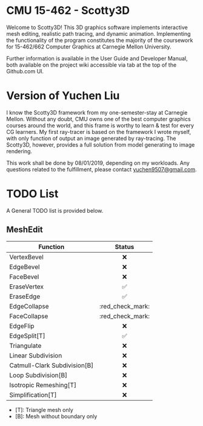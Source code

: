 # CMU 15-462 - Scotty3D

Welcome to Scotty3D! This 3D graphics software implements interactive mesh
editing, realistic path tracing, and dynamic animation. Implementing the
functionality of the program constitutes the majority of the coursework for
15-462/662 Computer Graphics at Carnegie Mellon University.

Further information is available in the User Guide and Developer Manual, both
available on the project wiki accessible via tab at the top of the Github.com UI.

# Version of Yuchen Liu

I know the Scotty3D framework from my one-semester-stay at Carnegie Mellon. Without any doubt, CMU owns one of the best computer graphics courses around the world, and this frame is worthy to learn & test for every CG learners. My first ray-tracer is based on the framework I wrote myself, with only function of output an image generated by ray-tracing. The Scotty3D, however, provides a full solution from model generating to image rendering.

This work shall be done by 08/01/2019, depending on my workloads. Any questions related to the fulfillment, please contact yuchen9507@gmail.com.

# TODO List

A General TODO list is provided below.

## MeshEdit

Function | Status
---------|:------:
VertexBevel |:x:
EdgeBevel   |:x:
FaceBevel   |:x:
EraseVertex |:white_check_mark:
EraseEdge   |:white_check_mark:
EdgeCollapse|:red_check_mark:
FaceCollapse|:red_check_mark:
EdgeFlip    |:x:
EdgeSplit[T]|:white_check_mark:
Triangulate                  |:x:
Linear Subdivision           |:x:
Catmull-Clark Subdivision[B] |:x:
Loop Subdivision[B]          |:x:
Isotropic Remeshing[T]       |:x:
Simplification[T]            |:x:

* [T]: Triangle mesh only
* [B]: Mesh without boundary only  